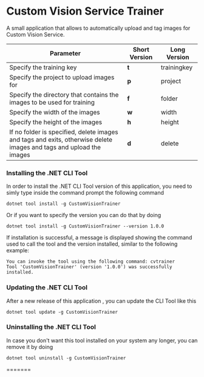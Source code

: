 # Custom Vision Service Trainer
A small application that allows to automatically upload and  tag images for Custom Vision Service.

| Parameter | Short Version | Long Version |
| ------ | ------ | ------ |
| Specify the training key | **t** | trainingkey |
| Specify the project to upload images for | **p** | project |
| Specify the directory that contains the images to be used for training | **f** | folder |
| Specify the width of the images | **w** | width |
| Specify the height of the images | **h** | height |
| If no folder is specified, delete images and tags and exits, otherwise delete images and tags and upload the images | **d** | delete |

### Installing the .NET CLI Tool
In order to install the .NET CLI Tool version of this application, you need to simly type inside the command prompt the following command
```console
dotnet tool install -g CustomVisionTrainer
```
Or if you want to specify the version you can do that by doing
```console
dotnet tool install -g CustomVisionTrainer --version 1.0.0
```
If installation is successful, a message is displayed showing the command used to call the tool and the version installed, similar to the following example:

```
You can invoke the tool using the following command: cvtrainer
Tool 'CustomVisionTrainer' (version '1.0.0') was successfully installed.
```
### Updating the .NET CLI Tool
After a new release of this application , you can update the CLI Tool like this
```console
dotnet tool update -g CustomVisionTrainer
```
### Uninstalling the .NET CLI Tool
In case you don't want this tool installed on your system any longer, you can remove it by doing
```console
dotnet tool uninstall -g CustomVisionTrainer
```
=======
